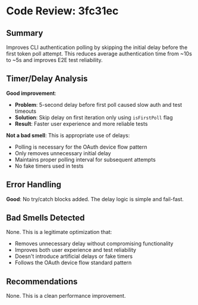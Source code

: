 # Code Review: 3fc31ec

## Summary
Improves CLI authentication polling by skipping the initial delay before the first token poll attempt. This reduces average authentication time from ~10s to ~5s and improves E2E test reliability.

## Timer/Delay Analysis
**Good improvement**:
- **Problem**: 5-second delay before first poll caused slow auth and test timeouts
- **Solution**: Skip delay on first iteration only using `isFirstPoll` flag
- **Result**: Faster user experience and more reliable tests

**Not a bad smell**: This is appropriate use of delays:
- Polling is necessary for the OAuth device flow pattern
- Only removes unnecessary initial delay
- Maintains proper polling interval for subsequent attempts
- No fake timers used in tests

## Error Handling
**Good**: No try/catch blocks added. The delay logic is simple and fail-fast.

## Bad Smells Detected
None. This is a legitimate optimization that:
- Removes unnecessary delay without compromising functionality
- Improves both user experience and test reliability
- Doesn't introduce artificial delays or fake timers
- Follows the OAuth device flow standard pattern

## Recommendations
None. This is a clean performance improvement.
